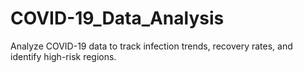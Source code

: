 # COVID-19_Data_Analysis
Analyze COVID-19 data to track infection trends, recovery rates, and identify high-risk regions.
